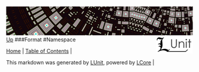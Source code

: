 ![](../Content/LUnit-banner-small.png "")
[<img align="right" src="../Content/LUnit-logo-small.png">](../../README.md)
[Up](Format.md)
###Format
#Namespace

[Home](../../README.md) | [Table of Contents](../../TableOfContents.md) | 


This markdown was generated by [LUnit](https://github.com/CodeSingularity/LUnit), powered by [LCore](https://github.com/CodeSingularity/LCore) | 

